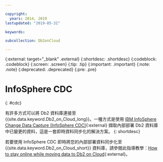 ```yaml
---

copyright:
  years: 2014, 2019
lastupdated: "2019-05-31"

keywords: 

subcollection: Db2onCloud

---
```


<!-- Attribute definitions --> 
{:external: target="_blank" .external}
{:shortdesc: .shortdesc}
{:codeblock: .codeblock}
{:screen: .screen}
{:tip: .tip}
{:important: .important}
{:note: .note}
{:deprecated: .deprecated}
{:pre: .pre}

# InfoSphere CDC
{: #cdc}

有許多方式可以將 Db2 資料庫連接至 {{site.data.keyword.Db2_on_Cloud_long}}。一種方式是使用 [IBM InfoSphere Change Data Capture (InfoSphere CDC)](https://www.ibm.com/support/knowledgecenter/en/SSTRGZ_11.4.0/com.ibm.cdcdoc.sysreq.doc/concepts/aboutcdc.html){:external} 擷取內部部署 Db2 資料庫中已變更的資料，這是一套即時資料同步化的解決方案。
{: shortdesc}

若要使用 InfoSphere CDC 即時將您的內部部署資料同步化至 {{site.data.keyword.Db2_on_Cloud_short}} 資料庫，請參閱此指導教學：[How to stay online while moving data to Db2 on Cloud](https://cloudcontent.mybluemix.net/cloud/garage/dte/producttour/how-stay-online-while-moving-data-db2-cloud){:external}。

